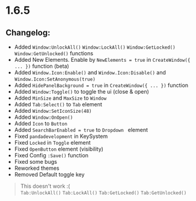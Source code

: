 # 1.6.5
## Changelog:
- Added `Window:UnlockAll()` `Window:LockAll()` `Window:GetLocked()` `Window:GetUnlocked()` functions
- Added New Elements. Enable by `NewElements = true` in `CreateWindow({ ... })` function (beta)
- Added `Window.Icon:Enable()` and `Window.Icon:Disable()` and `Window.Icon:SetAnonymous(true)`
- Added `HidePanelBackground = true` in `CreateWindow({ ... })` function
- Added `Window:Toggle()` to toggle the ui (close & open)
- Added `MinSize` and `MaxSize` to `Window`
- Added `Tab:Select()` to `Tab` element
- Added `Window:SetIconSize(48)`
- Added `Window:OnOpen()`
- Added `Icon` to `Button`
- Added `SearchBarEnabled = true` to `Dropdown ` element
- Fixed `pandadevelopment` in KeySystem 
- Fixed `Locked` in `Toggle` element
- Fixed `OpenButton` element (visibility)
- Fixed Config `:Save()` function
- Fixed some bugs
- Reworked themes
- Removed Default toggle key

> This doesn't work :( <br>
> `Tab:UnlockAll()` `Tab:LockAll()` `Tab:GetLocked()` `Tab:GetUnlocked()`